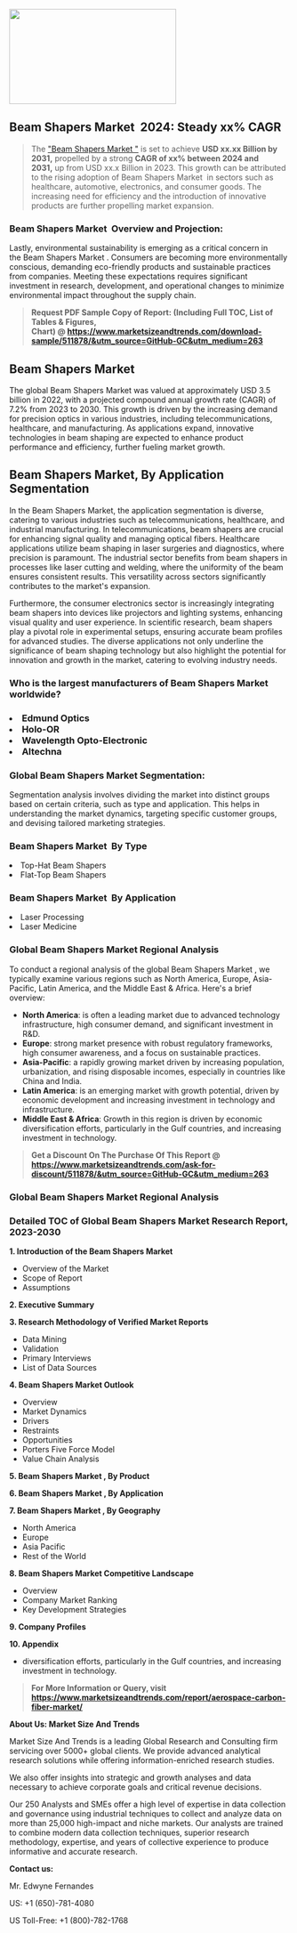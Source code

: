 <p><img class="alignnone size-medium wp-image-20088" src="https://ffe5etoiles.com/wp-content/uploads/2024/12/MST1-300x171.png" alt="" width="300" height="171" /></p><h2 id="ember46" class="ember-view reader-text-block__heading-2">Beam Shapers Market &nbsp;2024: Steady&nbsp;xx% CAGR</h2><blockquote id="ember47" class="ember-view reader-text-block__blockquote">The&nbsp;<a class="app-aware-link " href="https://www.marketsizeandtrends.com/download-sample/511878/&utm_source=GitHub-GC&utm_medium=263" target="_blank" data-test-app-aware-link="">"Beam Shapers Market "</a>&nbsp;is set to achieve&nbsp;<strong>USD&nbsp;xx.xx&nbsp;Billion by 2031,</strong>&nbsp;propelled by a strong&nbsp;<strong>CAGR of&nbsp;xx% between 2024 and 2031,</strong>&nbsp;up from USD xx.x Billion in 2023. This growth can be attributed to the rising adoption of&nbsp;Beam Shapers Market &nbsp;in sectors such as healthcare, automotive, electronics, and consumer goods. The increasing need for efficiency and the introduction of innovative products are further propelling market expansion.</blockquote><h3 id="ember48" class="ember-view reader-text-block__heading-3">Beam Shapers Market &nbsp;Overview and Projection:</h3><p id="ember49" class="ember-view reader-text-block__paragraph">Lastly, environmental sustainability is emerging as a critical concern in the&nbsp;Beam Shapers Market . Consumers are becoming more environmentally conscious, demanding eco-friendly products and sustainable practices from companies. Meeting these expectations requires significant investment in research, development, and operational changes to minimize environmental impact throughout the supply chain.</p><blockquote id="ember50" class="ember-view reader-text-block__blockquote"><strong>Request PDF Sample Copy of Report: (Including Full TOC, List of Tables &amp; Figures, Chart)&nbsp;@&nbsp;<strong><a href="https://www.marketsizeandtrends.com/download-sample/511878/&utm_source=GitHub-GC&utm_medium=263" target="_blank">https://www.marketsizeandtrends.com/download-sample/511878/&utm_source=GitHub-GC&utm_medium=263</a></strong></strong></blockquote><h3 class=""> <h2>Beam Shapers Market</h2><p>The global Beam Shapers Market was valued at approximately USD 3.5 billion in 2022, with a projected compound annual growth rate (CAGR) of 7.2% from 2023 to 2030. This growth is driven by the increasing demand for precision optics in various industries, including telecommunications, healthcare, and manufacturing. As applications expand, innovative technologies in beam shaping are expected to enhance product performance and efficiency, further fueling market growth.</p><h2>Beam Shapers Market, By Application Segmentation</h2><p>In the Beam Shapers Market, the application segmentation is diverse, catering to various industries such as telecommunications, healthcare, and industrial manufacturing. In telecommunications, beam shapers are crucial for enhancing signal quality and managing optical fibers. Healthcare applications utilize beam shaping in laser surgeries and diagnostics, where precision is paramount. The industrial sector benefits from beam shapers in processes like laser cutting and welding, where the uniformity of the beam ensures consistent results. This versatility across sectors significantly contributes to the market's expansion.</p><p>Furthermore, the consumer electronics sector is increasingly integrating beam shapers into devices like projectors and lighting systems, enhancing visual quality and user experience. In scientific research, beam shapers play a pivotal role in experimental setups, ensuring accurate beam profiles for advanced studies. The diverse applications not only underline the significance of beam shaping technology but also highlight the potential for innovation and growth in the market, catering to evolving industry needs.</p></h3><h3 id="" class="">Who is the largest manufacturers of&nbsp;Beam Shapers Market worldwide?</h3><h3 class=""></Li><Li>Edmund Optics</Li><Li> Holo-OR</Li><Li> Wavelength Opto-Electronic</Li><Li> Altechna</h3><h3 id="ember53" class="ember-view reader-text-block__heading-3">Global&nbsp;Beam Shapers Market Segmentation:</h3><p id="ember54" class="ember-view reader-text-block__paragraph">Segmentation analysis involves dividing the market into distinct groups based on certain criteria, such as type and application. This helps in understanding the market dynamics, targeting specific customer groups, and devising tailored marketing strategies.</p><h3 id="" class="">Beam Shapers Market &nbsp;By Type</h3><p></Li><Li>Top-Hat Beam Shapers</Li><Li> Flat-Top Beam Shapers</p><h3 id="" class="">Beam Shapers Market &nbsp;By Application</h3><p class=""></Li><Li>Laser Processing</Li><Li> Laser Medicine</p><h3 id="ember62" class="ember-view reader-text-block__heading-3">Global Beam Shapers Market Regional Analysis</h3><p id="ember63" class="ember-view reader-text-block__paragraph">To conduct a regional analysis of the global Beam Shapers Market , we typically examine various regions such as North America, Europe, Asia-Pacific, Latin America, and the Middle East &amp; Africa. Here's a brief overview:</p><ul><li><strong>North America</strong>: is often a leading market due to advanced technology infrastructure, high consumer demand, and significant investment in R&amp;D.</li><li><strong>Europe</strong>: strong market presence with robust regulatory frameworks, high consumer awareness, and a focus on sustainable practices.</li><li><strong>Asia-Pacific</strong>: a rapidly growing market driven by increasing population, urbanization, and rising disposable incomes, especially in countries like China and India.</li><li><strong>Latin America</strong>: is an emerging market with growth potential, driven by economic development and increasing investment in technology and infrastructure.</li><li><strong>Middle East &amp; Africa</strong>: Growth in this region is driven by economic diversification efforts, particularly in the Gulf countries, and increasing investment in technology.</li></ul><blockquote id="ember61" class="ember-view reader-text-block__blockquote"><strong>Get a Discount On The Purchase Of This Report @ <strong><a href="https://html-cleaner.com/" target="">https://www.marketsizeandtrends.com/ask-for-discount/511878/&utm_source=GitHub-GC&utm_medium=263</a></strong></strong></blockquote><h3 id="ember62" class="ember-view reader-text-block__heading-3">Global Beam Shapers Market Regional Analysis</h3><h3 id="" class="">Detailed TOC of Global Beam Shapers Market Research Report, 2023-2030</h3><p id="" class=""><strong>1. Introduction of the Beam Shapers Market </strong></p><ul><li>Overview of the Market</li><li>Scope of Report</li><li>Assumptions</li></ul><p id="" class=""><strong>2. Executive Summary</strong></p><p id="" class=""><strong>3. Research Methodology of Verified Market Reports</strong></p><ul><li>Data Mining</li><li>Validation</li><li>Primary Interviews</li><li>List of Data Sources</li></ul><p id="" class=""><strong>4. Beam Shapers Market Outlook</strong></p><ul><li>Overview</li><li>Market Dynamics</li><li>Drivers</li><li>Restraints</li><li>Opportunities</li><li>Porters Five Force Model</li><li>Value Chain Analysis</li></ul><p id="" class=""><strong>5. Beam Shapers Market , By Product</strong></p><p id="" class=""><strong>6. Beam Shapers Market , By Application</strong></p><p id="" class=""><strong>7. Beam Shapers Market , By Geography</strong></p><ul><li>North America</li><li>Europe</li><li>Asia Pacific</li><li>Rest of the World</li></ul><p id="" class=""><strong>8. Beam Shapers Market Competitive Landscape</strong></p><ul><li>Overview</li><li>Company Market Ranking</li><li>Key Development Strategies</li></ul><p id="" class=""><strong>9. Company Profiles</strong></p><p id="" class=""><strong>10. Appendix</strong></p><ul><li>diversification efforts, particularly in the Gulf countries, and increasing investment in technology.</li></ul><blockquote id="ember65" class="ember-view reader-text-block__blockquote"><strong>For More Information or Query, visit <strong><strong><a href="https://html-cleaner.com/" target="">https://www.marketsizeandtrends.com/report/aerospace-carbon-fiber-market/</a></strong></strong></strong></blockquote><p id="" class=""><strong>About Us: Market Size And Trends</strong></p><p id="" class="">Market Size And Trends is a leading Global Research and Consulting firm servicing over 5000+ global clients. We provide advanced analytical research solutions while offering information-enriched research studies.</p><p id="" class="">We also offer insights into strategic and growth analyses and data necessary to achieve corporate goals and critical revenue decisions.</p><p id="" class="">Our 250 Analysts and SMEs offer a high level of expertise in data collection and governance using industrial techniques to collect and analyze data on more than 25,000 high-impact and niche markets. Our analysts are trained to combine modern data collection techniques, superior research methodology, expertise, and years of collective experience to produce informative and accurate research.</p><p id="" class=""><strong>Contact us:</strong></p><p id="" class="">Mr. Edwyne Fernandes</p><p id="" class="">US: +1 (650)-781-4080</p><p id="" class="">US Toll-Free: +1 (800)-782-1768</p>
